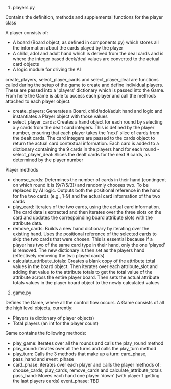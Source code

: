 1) players.py

Contains the definition, methods and supplemental functions for the player class

A player consists of:
- A board (Board object, as defined in components.py) which stores all the information about the cards played by the player
- A child, adol and adult hand which is derived from the deal cards and is where the integer based deck/deal values are converted to the actual card objects
- A logic module for driving the AI

create_players, select_player_cards and select_player_deal are functions called during the setup of the game to create and define individual players. These are passed into a 'players' dictionary which is passed into the Game. From here the Game is able to access each player and call the methods attached to each player object.

- create_players: Generates a Board, child/adol/adult hand and logic and instantiates a Player object with those values
- select_player_cards: Creates a hand object for each round by selecting x:y cards from the dealt card integers. This is defined by the player number, ensuring that each player takes the 'next' slice of cards from the dealt cards. The card integers are passed to the cards object to return the actual card contextual information. Each card is added to a dictionary containing the 9 cards in the players hand for each round
-select_player_deal: Slices the dealt cards for the next 9 cards, as determined by the player number

Player methods

- choose_cards: Determines the number of cards in their hand (contingent on which round it is (9/7/5/3)) and randomly chooses two. To be replaced by AI logic. Outputs both the positional reference in the hand for the two cards (e.g., 1-9) and the actual card information of the two cards
- play_card: Iterates of the two cards, using the actual card information. The card data is extracted and then iterates over the three slots on the card and updates the correspoinding board attribute slots with the attribute data.
- remove_cards: Builds a new hand dictionary by iterating over the existing hand. Uses the positional reference of the selected cards to skip the two cards that were chosen. This is essential because if a player has two of the same card type in their hand, only the one 'played' is removed. The new dictionary is then set as the players hand (effectively removing the two played cards)
- calculate_attribute_totals: Creates a blank copy of the attribute total values in the board object. Then iterates over each attribute_slot and adding that value to the attribute totals to get the total value of the attribute across the entire player board. Then sets the actual attribute totals values in the player board object to the newly calculated values


2) game.py

Defines the Game, where all the control flow occurs. A Game consists of all the high level objects, currently:
- Players (a dictionary of player objects)
- Total players (an int for the player count)

Game contains the following methods:
- play_game: Iterates over all the rounds and calls the play_round method
- play_round: iterates over all the turns and calls the play_turn method
- play_turn: Calls the 3 methods that make up a turn: card_phase, pass_hand and event_plhase
- card_phase: iterates over each player and calls the player methods of: choose_cards, play_cards, remove_cards and calculate_attribute_totals
pass_hand: Moves each hand one player 'down' (with player 1 getting the last players cards)
event_phase: TBD